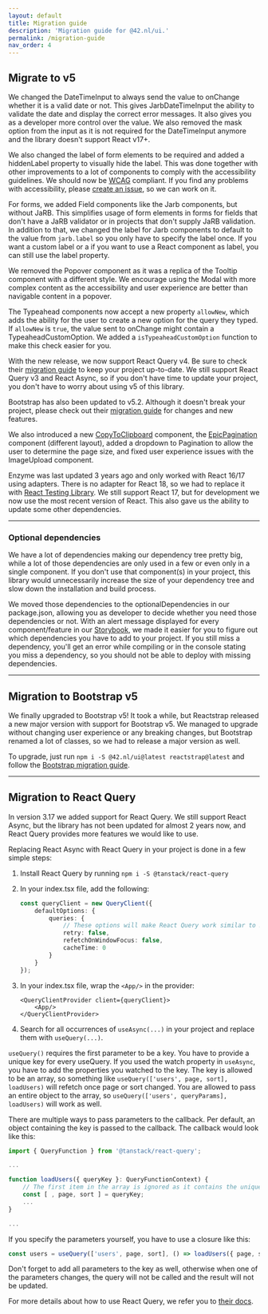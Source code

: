 ```yaml
---
layout: default
title: Migration guide
description: 'Migration guide for @42.nl/ui.'
permalink: /migration-guide
nav_order: 4
---
```


## Migrate to v5

We changed the DateTimeInput to always send the value to onChange whether it is a valid date or not. This gives JarbDateTimeInput
the ability to validate the date and display the correct error messages. It also gives you as a developer more control over the
value. We also removed the mask option from the input as it is not required for the DateTimeInput anymore and the library doesn't
support React v17+.

We also changed the label of form elements to be required and added a hiddenLabel property to visually hide the label. This was
done together with other improvements to a lot of components to comply with the accessibility guidelines. We should now be
[WCAG](https://www.w3.org/WAI/standards-guidelines/wcag/) compliant. If you find any problems with accessibility, please
[create an issue](https://github.com/42BV/ui/issues/new), so we can work on it.

For forms, we added Field components like the Jarb components, but without JaRB. This simplifies usage of form elements
in forms for fields that don't have a JaRB validator or in projects that don't supply JaRB validation. In addition to that,
we changed the label for Jarb components to default to the value from `jarb.label` so you only have to specify the label once.
If you want a custom label or a if you want to use a React component as label, you can still use the label property.

We removed the Popover component as it was a replica of the Tooltip component with a different style. We encourage using the
Modal with more complex content as the accessibility and user experience are better than navigable content in a popover.

The Typeahead components now accept a new property `allowNew`, which adds the ability for the user to create a new option
for the query they typed. If `allowNew` is `true`, the value sent to onChange might contain a TypeaheadCustomOption. We
added a `isTypeaheadCustomOption` function to make this check easier for you.

With the new release, we now support React Query v4. Be sure to check their
[migration guide](https://tanstack.com/query/v4/docs/guides/migrating-to-react-query-4) to keep your project up-to-date.
We still support React Query v3 and React Async, so if you don't have time to update your project, you don't have to worry
about using v5 of this library.

Bootstrap has also been updated to v5.2. Although it doesn't break your project, please check out their
[migration guide](https://getbootstrap.com/docs/5.2/migration/) for changes and new features.

We also introduced a new [CopyToClipboard](https://42bv.github.io/ui/storybook/?path=/story/core-copytoclipboard) component,
the [EpicPagination](https://42bv.github.io/ui/storybook/?path=/story/core-epicpagination) component (different layout),
added a dropdown to Pagination to allow the user to determine the page size, and fixed user experience issues with the
ImageUpload component.

Enzyme was last updated 3 years ago and only worked with React 16/17 using adapters. There is no adapter for React 18,
so we had to replace it with [React Testing Library](https://testing-library.com/). We still support React 17, but for
development we now use the most recent version of React. This also gave us the ability to update some other dependencies.

---

### Optional dependencies

We have a lot of dependencies making our dependency tree pretty big, while a lot of those dependencies are only used in
a few or even only in a single component. If you don't use that component(s) in your project, this library would
unnecessarily increase the size of your dependency tree and slow down the installation and build process.

We moved those dependencies to the optionalDependencies in our package.json, allowing you as developer to decide whether
you need those dependencies or not. With an alert message displayed for every component/feature in our
[Storybook](https://42bv.github.io/ui/storybook/), we made it easier for you to figure out which dependencies you have
to add to your project. If you still miss a dependency, you'll get an error while compiling or in the console stating
you miss a dependency, so you should not be able to deploy with missing dependencies.

---

## Migration to Bootstrap v5

We finally upgraded to Bootstrap v5! It took a while, but Reactstrap released a new major version with support for
Bootstrap v5. We managed to upgrade without changing user experience or any breaking changes, but Bootstrap renamed a
lot of classes, so we had to release a major version as well.

To upgrade, just run `npm i -S @42.nl/ui@latest reactstrap@latest` and follow the
[Bootstrap migration guide](https://getbootstrap.com/docs/5.0/migration/).

---

## Migration to React Query

In version 3.17 we added support for React Query. We still support React Async, but the library has not been updated for
almost 2 years now, and React Query provides more features we would like to use.

Replacing React Async with React Query in your project is done in a few simple steps:

1.  Install React Query by running `npm i -S @tanstack/react-query`

2.  In your index.tsx file, add the following:
    ```ts
    const queryClient = new QueryClient({
        defaultOptions: {
            queries: {
                // These options will make React Query work similar to React Async
                retry: false,
                refetchOnWindowFocus: false,
                cacheTime: 0
            }
        }
    });
    ```

3.  In your index.tsx file, wrap the `<App/>` in the provider:
    ```tsx
    <QueryClientProvider client={queryClient}>
        <App/>
    </QueryClientProvider>
    ```

4.  Search for all occurrences of `useAsync(...)` in your project and replace them with `useQuery(...)`.

`useQuery()` requires the first parameter to be a key. You have to provide a unique key for every useQuery. If you used
the watch property in `useAsync`, you have to add the properties you watched to the key. The key is allowed to be an
array, so something like `useQuery(['users', page, sort], loadUsers)` will refetch once page or sort changed. You are
allowed to pass an entire object to the array, so `useQuery(['users', queryParams], loadUsers)` will work as well.

There are multiple ways to pass parameters to the callback. Per default, an object containing the key is passed to the
callback. The callback would look like this:
```ts
import { QueryFunction } from '@tanstack/react-query';

...

function loadUsers({ queryKey }: QueryFunctionContext) {
    // The first item in the array is ignored as it contains the unique key
    const [ , page, sort ] = queryKey;
    ...
}

...
```
If you specify the parameters yourself, you have to use a closure like this:
```ts
const users = useQuery(['users', page, sort], () => loadUsers({ page, sort }));
```
Don't forget to add all parameters to the key as well, otherwise when one of the parameters changes, the query will not
be called and the result will not be updated.

For more details about how to use React Query, we refer you to [their docs](https://react-query.tanstack.com/overview).
